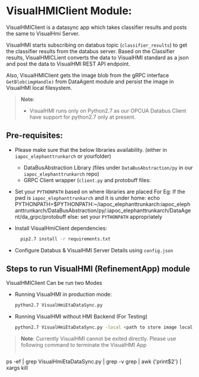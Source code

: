 # VisualHMIClient Module:

VisualHMIClient is a datasync app which takes classifier results and posts the same to VisualHmi Server.

VisualHMI starts subscribing on databus topic (`classifier_results`) to get the classifier results from the databus server. Based on the Classifier results, VisualHMICLient converts the data to VisualHMI standard as a json and post the data to VisualHMI REST API endpoint. 

Also, VisualHMIClient gets the image blob from the gRPC interface `GetBlob(imgHandle)` from DataAgent module and persist the image in VisualHMI local filesystem.

> **Note**:
> * VisualHMI runs only on Python2.7 as our OPCUA Databus Client have support for python2.7 only at present.

## Pre-requisites:

* Please make sure that the below libraries availability. (either in `iapoc_elephanttrunkarch` or yourfolder)
  * DataBusAbstraction Library  (files under `DataBusAbstraction/py` in our `iapoc_elephanttrunkarch` repo)
  * GRPC Client wrapper (`client.py` and protobuff files: 
    
* Set your `PYTHONPATH` based on where libraries are placed
    For Eg:
    If the pwd is `iapoc_elephanttrunkarch` and it is under home:
    	echo PYTHONPATH=$PYTHONPATH:~/iapoc_elephanttrunkarch:iapoc_elephanttrunkarch/DataBusAbstraction/py/:iapoc_elephanttrunkarch/DataAgent/da_grpc/protobuff
    else:
    	set your `PYTHONPATH` appropriately
* Install VisualHmiClient dependencies:

  ```sh
    pip2.7 install -r requirements.txt
  ```

* Configure Databus & VisualHMI Server Details using `config.json`

## Steps to run VisualHMI (RefinementApp) module

VisualHMIClient Can be run two Modes

* Running VisualHMI in production mode: 

  ```sh
  python2.7 VisualHmiEtaDataSync.py
  ```
    
* Running VisualHMI without HMI Backend (For Testing)

  ```sh
  python2.7 VisualHmiEtaDataSync.py -local <path to store image locally>
  ```

> **Note**:
> Currently VisualHMI cannot be exited directly. Please use following command to terminate the VisualHMI App
> ```sh
  ps -ef | grep VisualHmiEtaDataSync.py | grep -v grep | awk {'print$2'} | xargs kill
> ```